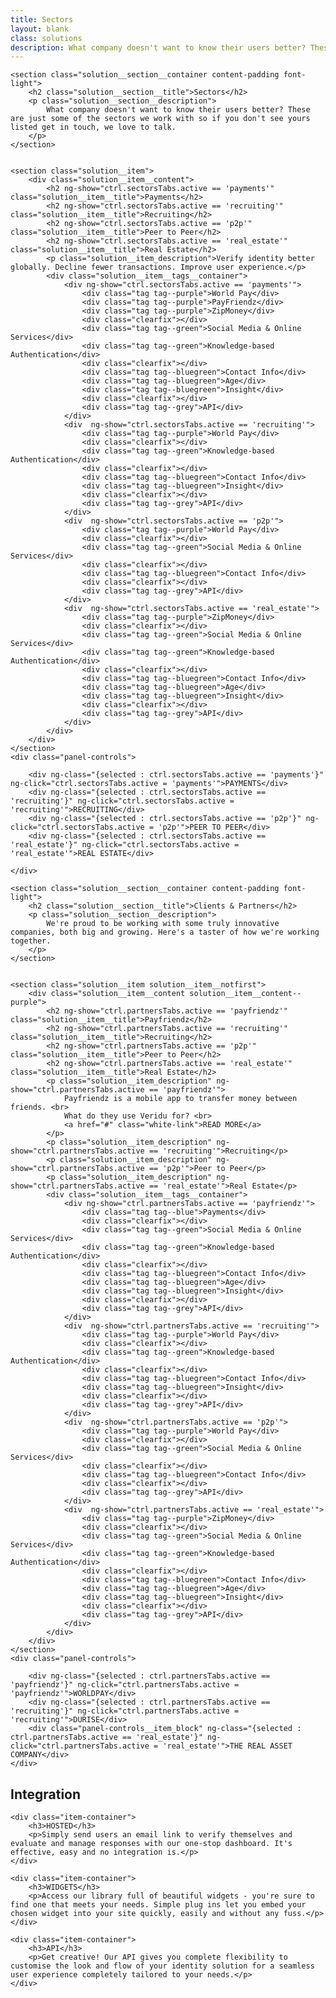 ```yaml
---
title: Sectors
layout: blank
class: solutions
description: What company doesn't want to know their users better? These are just some of the sectors we work with so if you don't see yours listed get in touch, we love to talk.
---
```

<div ng-controller="SolutionsCtrl as ctrl">

	<section class="solution__section__container content-padding font-light">
		<h2 class="solution__section__title">Sectors</h2>
		<p class="solution__section__description">
			What company doesn't want to know their users better? These are just some of the sectors we work with so if you don't see yours listed get in touch, we love to talk.
		</p>
	</section>


	<section class="solution__item">
		<div class="solution__item__content">
			<h2 ng-show="ctrl.sectorsTabs.active == 'payments'" class="solution__item__title">Payments</h2>
			<h2 ng-show="ctrl.sectorsTabs.active == 'recruiting'" class="solution__item__title">Recruiting</h2>
			<h2 ng-show="ctrl.sectorsTabs.active == 'p2p'" class="solution__item__title">Peer to Peer</h2>
			<h2 ng-show="ctrl.sectorsTabs.active == 'real_estate'" class="solution__item__title">Real Estate</h2>
			<p class="solution__item_description">Verify identity better globally. Decline fewer transactions. Improve user experience.</p>
			<div class="solution__item__tags__container">
				<div ng-show="ctrl.sectorsTabs.active == 'payments'">
					<div class="tag tag--purple">World Pay</div>
					<div class="tag tag--purple">PayFriendz</div>
					<div class="tag tag--purple">ZipMoney</div>
					<div class="clearfix"></div>			
					<div class="tag tag--green">Social Media & Online Services</div>
					<div class="tag tag--green">Knowledge-based Authentication</div>
					<div class="clearfix"></div>			
					<div class="tag tag--bluegreen">Contact Info</div>
					<div class="tag tag--bluegreen">Age</div>
					<div class="tag tag--bluegreen">Insight</div>
					<div class="clearfix"></div>			
					<div class="tag tag--grey">API</div>
				</div>
				<div  ng-show="ctrl.sectorsTabs.active == 'recruiting'">
					<div class="tag tag--purple">World Pay</div>
					<div class="clearfix"></div>			
					<div class="tag tag--green">Knowledge-based Authentication</div>
					<div class="clearfix"></div>			
					<div class="tag tag--bluegreen">Contact Info</div>
					<div class="tag tag--bluegreen">Insight</div>
					<div class="clearfix"></div>			
					<div class="tag tag--grey">API</div>
				</div>
				<div  ng-show="ctrl.sectorsTabs.active == 'p2p'">
					<div class="tag tag--purple">World Pay</div>
					<div class="clearfix"></div>			
					<div class="tag tag--green">Social Media & Online Services</div>
					<div class="clearfix"></div>			
					<div class="tag tag--bluegreen">Contact Info</div>
					<div class="clearfix"></div>			
					<div class="tag tag--grey">API</div>
				</div>
				<div  ng-show="ctrl.sectorsTabs.active == 'real_estate'">
					<div class="tag tag--purple">ZipMoney</div>
					<div class="clearfix"></div>			
					<div class="tag tag--green">Social Media & Online Services</div>
					<div class="tag tag--green">Knowledge-based Authentication</div>
					<div class="clearfix"></div>			
					<div class="tag tag--bluegreen">Contact Info</div>
					<div class="tag tag--bluegreen">Age</div>
					<div class="tag tag--bluegreen">Insight</div>
					<div class="clearfix"></div>			
					<div class="tag tag--grey">API</div>
				</div>
			</div>
		</div>
	</section>
	<div class="panel-controls">

		<div ng-class="{selected : ctrl.sectorsTabs.active == 'payments'}" ng-click="ctrl.sectorsTabs.active = 'payments'">PAYMENTS</div>
		<div ng-class="{selected : ctrl.sectorsTabs.active == 'recruiting'}" ng-click="ctrl.sectorsTabs.active = 'recruiting'">RECRUITING</div>
		<div ng-class="{selected : ctrl.sectorsTabs.active == 'p2p'}" ng-click="ctrl.sectorsTabs.active = 'p2p'">PEER TO PEER</div>
		<div ng-class="{selected : ctrl.sectorsTabs.active == 'real_estate'}" ng-click="ctrl.sectorsTabs.active = 'real_estate'">REAL ESTATE</div>
		
	</div>

	<section class="solution__section__container content-padding font-light">
		<h2 class="solution__section__title">Clients & Partners</h2>
		<p class="solution__section__description">
			We're proud to be working with some truly innovative companies, both big and growing. Here's a taster of how we're working together.
		</p>
	</section>


	<section class="solution__item solution__item__notfirst">
		<div class="solution__item__content solution__item__content--purple">
			<h2 ng-show="ctrl.partnersTabs.active == 'payfriendz'" class="solution__item__title">Payfriendz</h2>
			<h2 ng-show="ctrl.partnersTabs.active == 'recruiting'" class="solution__item__title">Recruiting</h2>
			<h2 ng-show="ctrl.partnersTabs.active == 'p2p'" class="solution__item__title">Peer to Peer</h2>
			<h2 ng-show="ctrl.partnersTabs.active == 'real_estate'" class="solution__item__title">Real Estate</h2>
			<p class="solution__item_description" ng-show="ctrl.partnersTabs.active == 'payfriendz'">
				Payfriendz is a mobile app to transfer money between friends. <br> 
				What do they use Veridu for? <br>
				<a href="#" class="white-link">READ MORE</a>
			</p>
			<p class="solution__item_description" ng-show="ctrl.partnersTabs.active == 'recruiting'">Recruiting</p>
			<p class="solution__item_description" ng-show="ctrl.partnersTabs.active == 'p2p'">Peer to Peer</p>
			<p class="solution__item_description" ng-show="ctrl.partnersTabs.active == 'real_estate'">Real Estate</p>
			<div class="solution__item__tags__container">
				<div ng-show="ctrl.partnersTabs.active == 'payfriendz'">
					<div class="tag tag--blue">Payments</div>
					<div class="clearfix"></div>			
					<div class="tag tag--green">Social Media & Online Services</div>
					<div class="tag tag--green">Knowledge-based Authentication</div>
					<div class="clearfix"></div>			
					<div class="tag tag--bluegreen">Contact Info</div>
					<div class="tag tag--bluegreen">Age</div>
					<div class="tag tag--bluegreen">Insight</div>
					<div class="clearfix"></div>			
					<div class="tag tag--grey">API</div>
				</div>
				<div  ng-show="ctrl.partnersTabs.active == 'recruiting'">
					<div class="tag tag--purple">World Pay</div>
					<div class="clearfix"></div>			
					<div class="tag tag--green">Knowledge-based Authentication</div>
					<div class="clearfix"></div>			
					<div class="tag tag--bluegreen">Contact Info</div>
					<div class="tag tag--bluegreen">Insight</div>
					<div class="clearfix"></div>			
					<div class="tag tag--grey">API</div>
				</div>
				<div  ng-show="ctrl.partnersTabs.active == 'p2p'">
					<div class="tag tag--purple">World Pay</div>
					<div class="clearfix"></div>			
					<div class="tag tag--green">Social Media & Online Services</div>
					<div class="clearfix"></div>			
					<div class="tag tag--bluegreen">Contact Info</div>
					<div class="clearfix"></div>			
					<div class="tag tag--grey">API</div>
				</div>
				<div  ng-show="ctrl.partnersTabs.active == 'real_estate'">
					<div class="tag tag--purple">ZipMoney</div>
					<div class="clearfix"></div>			
					<div class="tag tag--green">Social Media & Online Services</div>
					<div class="tag tag--green">Knowledge-based Authentication</div>
					<div class="clearfix"></div>			
					<div class="tag tag--bluegreen">Contact Info</div>
					<div class="tag tag--bluegreen">Age</div>
					<div class="tag tag--bluegreen">Insight</div>
					<div class="clearfix"></div>			
					<div class="tag tag--grey">API</div>
				</div>
			</div>
		</div>
	</section>
	<div class="panel-controls">

		<div ng-class="{selected : ctrl.partnersTabs.active == 'payfriendz'}" ng-click="ctrl.partnersTabs.active = 'payfriendz'">WORLDPAY</div>
		<div ng-class="{selected : ctrl.partnersTabs.active == 'recruiting'}" ng-click="ctrl.partnersTabs.active = 'recruiting'">DURISE</div>
		<div class="panel-controls__item_block" ng-class="{selected : ctrl.partnersTabs.active == 'real_estate'}" ng-click="ctrl.partnersTabs.active = 'real_estate'">THE REAL ASSET COMPANY</div>
	</div>


<section class="integration veridu-list">
    <h2 class="font-light">Integration</h2>    
        
    <div class="item-container">
        <h3>HOSTED</h3>
        <p>Simply send users an email link to verify themselves and evaluate and manage responses with our one-stop dashboard. It's effective, easy and no integration is.</p>
    </div>

    <div class="item-container">
        <h3>WIDGETS</h3>
        <p>Access our library full of beautiful widgets - you're sure to find one that meets your needs. Simple plug ins let you embed your chosen widget into your site quickly, easily and without any fuss.</p>
    </div>
    
    <div class="item-container">
        <h3>API</h3>
        <p>Get creative! Our API gives you complete flexibility to customise the look and flow of your identity solution for a seamless user experience completely tailored to your needs.</p>
    </div>

</section>

</div>

<script type="text/javascript">
		
	function load () {

		angular
			.module('app')
			.controller('SolutionsCtrl', SolutionsCtrl);

		SolutionsCtrl.$inject = [];
		function SolutionsCtrl () {
			var vm = this;

			vm.sectorsTabs = { active : 'payments' };
			vm.partnersTabs = { active : 'payfriendz' };
		}

	}
	
	/*
		'payments' : {
		label: 'Payments',
		items: {
			purple: ['WorldPay', 'PayFriendz', 'ZipMoney'],
			green: ['Knowledge-based Authentication', 'Social Media & Online Services'],
			bluegreen: ['Contact Info', 'Age', 'Insight'],
			grey: ['API']

		}
	*/
	document.addEventListener('DOMContentLoaded', load);

</script>
